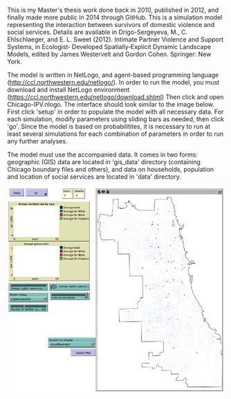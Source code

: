 This is my Master's thesis work done back in 2010, published in 2012,  and finally made more public in 2014 through GitHub.
This is a simulation model representing the interaction between survivors of domestic violence and social services.
Details are available in Drigo-Sergeyeva, M., C. Ehlschlaeger, and E. L. Sweet (2012). Intimate Partner Violence and Support Systems, in Ecologist‐ Developed Spatially‐Explicit Dynamic Landscape Models, edited by James Westervelt and Gordon Cohen. Springer: New York.

The model is written in NetLogo, and agent-based programming language (http://ccl.northwestern.edu/netlogo/). 
In order to run the model, you must download and install NetLogo environment (https://ccl.northwestern.edu/netlogo/download.shtml)
Then click and open Chicago-IPV.nlogo. The interface should look similar to the image below. First click 'setup' in order to populate the model
with all necessary data. For each simulation, modify parameters using sliding bars as needed, then click 'go'. Since the model is based on probabilitites,
it is necessary to run at least several simulations for each combination of parameters in order to run any further analyses. 

The model must use the accompanied data. It comes in two forms: geographic (GIS) data are located in 'gis_data' directory (containing Chicago boundary files and others), and data on households, population and location of social services are located in 'data' directory. 

![alt text](Chicago-IPVinterface.png)


